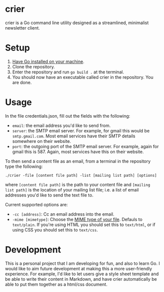# crier
crier is a Go command line utility designed as a streamlined, minimalist newsletter client.

# Setup
1. [Have Go installed on your machine](https://golang.org/doc/install).
2. Clone the repository.
3. Enter the repository and run `go build .` at the terminal.
4. You should now have an executable called crier in the repository. You are done.

# Usage
In the file credentials.json, fill out the fields with the following:

- `email`: the email address you'd like to send from.
- `server`: the SMTP email server. For example, for gmail this would be `smtp.gmail.com`. Most email services have their SMTP details somewhere on their website.
- `port`: the outgoing port of the SMTP email server. For example, again for gmail this is 587. Again, most services have this on their website.

To then send a content file as an email, from a terminal in the repository type the following:

`./crier -file [content file path] -list [mailing list path] [options]`

where `[content file path]` is the path to your content file and `[mailing list path]` is the location of your mailing list file; i.e. a list of email addresses you'd like to send the text file to.

Current supported options are:
- `-cc [address]`: Cc an email address into the email.
- `-mime [mimetype]`: Choose the [MIME type of your file](https://www.sitepoint.com/mime-types-complete-list/). Defauls to `text/plain`. If you're using HTML you should set this to `text/html`, or if using CSS you should set this to `text/css`.

# Development
This is a personal project that I am developing for fun, and also to learn Go. I would like to aim future development at making this a more user-friendly experience. For example, I'd like to let users give a style sheet template and be able to write their content in Markdown, and have crier automatically be able to put them together as a html/css document.
 
